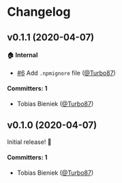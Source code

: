 # Changelog

## v0.1.1 (2020-04-07)

#### :house: Internal
* [#6](https://github.com/simplabs/ember-template-lint-plugin-css-modules/pull/6) Add `.npmignore` file ([@Turbo87](https://github.com/Turbo87))

#### Committers: 1
- Tobias Bieniek ([@Turbo87](https://github.com/Turbo87))


## v0.1.0 (2020-04-07)

Initial release! 🎉

#### Committers: 1
- Tobias Bieniek ([@Turbo87](https://github.com/Turbo87))
